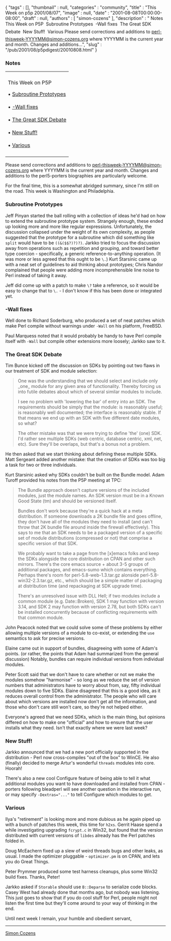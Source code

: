 {
   "tags" : [],
   "thumbnail" : null,
   "categories" : "community",
   "title" : "This Week on p5p 2001/08/07",
   "image" : null,
   "date" : "2001-08-08T00:00:00-08:00",
   "draft" : null,
   "authors" : [
      "simon-cozens"
   ],
   "description" : " Notes This Week on P5P  Subroutine Prototypes  -Wall fixes  The Great SDK Debate  New Stuff!  Various Please send corrections and additions to perl-thisweek-YYYYMM@simon-cozens.org where YYYYMM is the current year and month. Changes and additions...",
   "slug" : "/pub/2001/08/p5pdigest/20010808.html"
}



### <span id="Notes">Notes</span>

<table>
<colgroup>
<col width="100%" />
</colgroup>
<tbody>
<tr class="odd">
<td></td>
</tr>
<tr class="even">
<td><p>This Week on P5P</p>
<p>• <a href="#Subroutine_Prototypes">Subroutine Prototypes</a><br />
<br />
• <a href="#_Wall_fixes">-Wall fixes</a><br />
<br />
• <a href="#The_Great_SDK_Debate">The Great SDK Debate</a><br />
<br />
• <a href="#New_Stuff">New Stuff!</a><br />
<br />
• <a href="#Various">Various</a></p></td>
</tr>
<tr class="odd">
<td></td>
</tr>
</tbody>
</table>

Please send corrections and additions to perl-thisweek-YYYYMM@simon-cozens.org where YYYYMM is the current year and month. Changes and additions to the perl5-porters biographies are particularly welcome.

For the final time, this is a somewhat abridged summary, since I'm still on the road. This week is Washington and Philadelphia.

### <span id="Subroutine_Prototypes">Subroutine Prototypes</span>

Jeff Pinyan started the ball rolling with a collection of ideas he'd had on how to extend the subroutine prototype system. Strangely enough, these ended up looking more and more like regular expressions. Unfortunately, the discussion collapsed under the weight of its own complexity, as people suggested that the prototype for a subroutine which did something like `split` would have to be `((&($$?)?)?)`. Jarkko tried to focus the discussion away from operations such as repetition and grouping, and toward better type coercion - specifically, a generic reference-to-anything operation. (It was more or less agreed that this ought to be `\.`) Kurt Starsinic came up with a neat set of guidelines to aid thinking about prototypes; Chris Nandor complained that people were adding more incomprehensible line noise to Perl instead of taking it away.

Jeff did come up with a patch to make `\?` take a reference, so it would be easy to change that to `\.` - I don't know if this has been done or integrated yet.

### <span id="_Wall_fixes">-Wall fixes</span>

Well done to Richard Soderburg, who produced a set of neat patches which make Perl compile without warnings under `-Wall` on his platform, FreeBSD.

Paul Marquess noted that it would probably be handy to have Perl compile itself with `-Wall` but compile other extensions more loosely; Jarkko saw to it.

### <span id="The_Great_SDK_Debate">The Great SDK Debate</span>

Tim Bunce kicked off the discussion on SDKs by pointing out two flaws in our treatment of SDK and module selection:

> One was the understanding that we should select and include only \_one\_ module for any given area of functionality. Thereby forcing us into futile debates about which of several similar modules to include.
>
> I see no problem with 'lowering the bar' of entry into an SDK. The requirements should be simply that the module: is reasonably useful; is reasonably well documented; the interface is reasonably stable. If that means we end up with an SDK with five different date modules, so what?
>
> The other mistake was that we were trying to define 'the' (one) SDK. I'd rather see multiple SDKs (web centric, database centric, xml, net, etc). Sure they'll be overlaps, but that's a bonus not a problem.

He then asked that we start thinking about defining these multiple SDKs. Matt Sergeant added another mistake: that the creation of SDKs was too big a task for two or three individuals.

Kurt Starsinic asked why SDKs couldn't be built on the Bundle model. Adam Turoff provided his notes from the P5P meeting at TPC:

> The Bundle approach doesn't capture versions of the included modules, just the module names. An SDK version must be in a Known Good State (tm) and should be versioned itself.
>
> Bundles don't work because they're a quick hack at a meta distribution. If someone downloads a 2K bundle file and goes offline, they don't have all of the modules they need to install (and can't throw that 2K bundle file around inside the firewall effectively). This says to me that an SDK needs to be a packaged version of a specific set of module distributions (compressed or not) that comprise a specific version of that SDK.
>
> We probably want to take a page from the \[x\]emacs folks and keep the SDKs alongside the core distribution on CPAN and other such mirrors. There's the core emacs source + about 3-5 groups of additional packages, and emacs-sumo which contains everything. Perhaps there's room for perl-5.8-web-1.3.tar.gz alonside perl-5.8-win32-2.3.tar.gz, etc., which should be a simple matter of packaging at distribution time (and repackaging at SDK upgrade time).
>
> There's an unresolved issue with DLL Hell; if two modules include a common module (e.g. Date::Broken), SDK 1 may function with version 3.14, and SDK 2 may function with version 2.78, but both SDKs can't be installed concurrently because of conflicting requirements with that common module.

John Peacock noted that we could solve some of these problems by either allowing multiple versions of a module to co-exist, or extending the `use` semantics to ask for precise versions.

Elaine came out in support of bundles, disagreeing with some of Adam's points. (or rather, the points that Adam had summarized from the general discussion) Notably, bundles can require individual versions from individual modules.

Peter Scott said that we don't have to care whether or not we make the modules somehow "harmonise" - so long as we reduce the set of version numbers that administrators have to worry about from, say, fifty individual modules down to five SDKs. Elaine disagreed that this is a good idea, as it reduces overall control from the administrator. The people who will care about which versions are installed now don't get all the information, and those who don't care still won't care, so they're not helped either.

Everyone's agreed that we need SDKs, which is the main thing, but opinions differed on how to make one "official" and how to ensure that the user installs what they need. Isn't that exactly where we were last week?

### <span id="New_Stuff">New Stuff!</span>

Jarkko announced that we had a new port officially supported in the distribution - Perl now cross-compiles "out of the box" to WinCE. He also (finally) decided to merge Artur's wonderful `threads` modules into core. Hoorah!

There's also a new cool Configure feature of being able to tell it what additional modules you want to have downloaded and installed from CPAN - porters following bleadperl will see another question in the interactive run, or may specify `-Dextras="..."` to tell Configure which modules to get.

### <span id="Various">Various</span>

Ilya's "retirement" is looking more and more dubious as he again piped up with a bunch of patches this week, this time for `h2xs`. Gerrit Haase spend a while investigating upgrading `fcrypt.c` in Win32, but found that the version distributed with current versions of `libdes` already has the Perl patches folded in.

Doug McEachern fixed up a slew of weird threads bugs and other leaks, as usual. I made the optimizer pluggable - `optimizer.pm` is on CPAN, and lets you do Great Things.

Peter Prymmer produced some test harness cleanups, plus some Win32 build fixes. Thanks, Peter!

Jarkko asked if `Storable` should use `B::Deparse` to serialize code blocks. Casey West had already done that months ago, but nobody was listening. This just goes to show that if you do cool stuff for Perl, people might not listen the first time but they'll come around to your way of thinking in the end.

Until next week I remain, your humble and obedient servant,

------------------------------------------------------------------------

[Simon Cozens](mailto:simon.co.uk)

